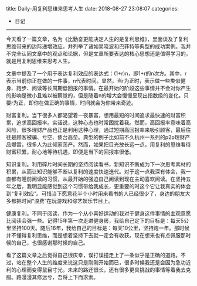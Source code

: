 title: Daily-用复利思维来思考人生
date: 2018-08-27 23:08:07
categories:
- 日记

---

今天看了一篇文章，名为《比勤奋更能决定人生的是复利思维》，里面谈及了复利思维带来的边际递增效应，并列举了诸如吴晓波和巴菲特等典型的成功案例。我并不完全认同文章中的观点和论据，但是文章所要表达的核心思想还是值得学习的，就是用复利思维来思考人生。

文章中提及了一个用于表达复利效应的表达式：(1+r)n，即1+r的n次方。其中，r表示当前你正在做的一件事，n代表时间。显然，当r为正时，表示做一些类似健身、跑步、阅读等长周期低回报的事情。在最开始的阶段这些事情并不会对你产生的影响是微小且难以被察觉的，但是随着n的增大会慢慢呈现出指数级的变化。只要r为正，即你在做正确的事情，时间就会为你带来奇迹。

财富复利。当下很多人都渴望着一夜暴富，想用最短的时间追求最快速的财富积累，追求高回报率。实话说，这种心态也时常困扰着我。然而，高回报率意味着高风险，很多理财产品也正是利用这种心理，通过短期高回报率来吸引顾客，最后往往是顾客被骗、亏空、债台高垒。典型的例子比如前不久杭州一系列的p2p理财产品爆雷，很多人为此倾家荡产。然而，如果把目光放长远一点，用复利的思维看待财富积累，耐心地等待机遇，即便是当下的回报率很低。

知识复利。利用碎片时间长期的坚持阅读看书，新知识不断成为下一次思考素材的积累，从而让知识能够不断以复利的速度快速迭代。对于这一点我深有体会，我一直都有睡前阅读的习惯，从最开始的强迫自己阅读到现在主动喜欢阅读。在坚持五年之后，我明显能感觉到这个习惯带给我成长，更重要的时这个它让我真实的体会到“复利效应”。可惜当下愿意花半个小时用来看书的人已经很少了，身边的朋友大多都把时间“浪费”在玩游戏和综艺娱乐节目上。

健康复利。不同于阅读，作为一个从小喜好运动的我对于健身这件事情的主观意愿比阅读会强一些。记得15年第一次走进健身房，我给自己定下的目标是：每天5公里坚持100天。随后16年，我给自己的目标是：每天10公里，坚持跑一年。那时候并不懂得复利思维，而是想着坚持下去就一定会有收获。现在想来也有点佩服那时候的自己，也很感谢那时候的自己。

看了这篇文章之后觉得自己很庆幸，误打误撞走上了一条似乎是正确的道路。不过，站在整个人生的维度来说这只是刚刚开始而已，很多时候我还是会因为急功近利的心理而变得鼠目寸光。未来的路还很长，还有很多更具挑战的事情等着我去克服。路漫漫其修远兮，吾将上下而求索。
